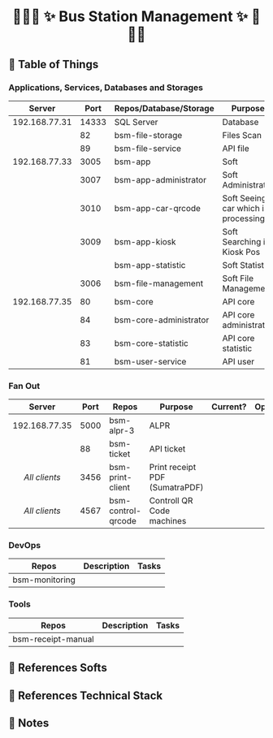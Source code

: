 # <p align="center">:tada::tada::tada: ✨ Bus Station Management ✨ :tada::tada::tada:</p>

## :newspaper: Table of Things

### Applications, Services, Databases and Storages
|    Server     | Port  | Repos/Database/Storage | Purpose                             | Opened? | Ran? | IP opened           | Notes |
|:-------------:|-------|------------------------|-------------------------------------|:-------:|:----:|---------------------|-------|
| 192.168.77.31 | 14333 | SQL Server             | Database                            |    x    |  x   | 192.168.7.210:14333 |       |
|               | 82    | bsm-file-storage       | Files Scan                          |    x    |  x   | 192.168.7.210:82    |       |
|               | 89    | bsm-file-service       | API file                            |    x    |  x   | 192.168.7.210:89    |       |
| 192.168.77.33 | 3005  | bsm-app                | Soft                                |    x    |  x   | 192.168.7.210:3005  |       |
|               | 3007  | bsm-app-administrator  | Soft Administrator                  |    x    |  x   | 192.168.7.210:3007  |       |
|               | 3010  | bsm-app-car-qrcode     | Soft Seeing car which is processing |    x    |  x   | 192.168.7.210:3010  |       |
|               | 3009  | bsm-app-kiosk          | Soft Searching in Kiosk Pos         |    x    |  x   |                     |       |
|               |       | bsm-app-statistic      | Soft Statistic                      |         |      |                     |       |
|               | 3006  | bsm-file-management    | Soft File Management                |    x    |  x   | 192.168.7.210:3006  |       |
| 192.168.77.35 | 80    | bsm-core               | API core                            |    x    |  x   | 192.168.7.210:80    |       |
|               | 84    | bsm-core-administrator | API core administrator              |    x    |  x   | 192.168.7.210:84    |       |
|               | 83    | bsm-core-statistic     | API core statistic                  |    x    |  x   | 192.168.7.210:83    |       |
|               | 81    | bsm-user-service       | API user                            |    x    |  x   | 192.168.7.210:81    |       |

### Fan Out
|    Server     | Port  | Repos                  | Purpose                             | Current?             | Opened? | Ran? | IP opened          | Notes |
|:-------------:|-------|------------------------|-------------------------------------|----------------------|:-------:|:----:|--------------------|-------|
| 192.168.77.35 | 5000  | bsm-alpr-3             | ALPR                                |                      |    x    |  x   | 192.168.7.210:5000 |       |
|               | 88    | bsm-ticket             | API ticket                          |                      |    x    |  x   | 192.168.7.210:88   |       |
| *All clients* | 3456  | bsm-print-client       | Print receipt PDF (SumatraPDF)      |                      |    x    |  x   | localhost:3456     |       |
| *All clients* | 4567  | bsm-control-qrcode     | Controll QR Code machines           |                      |    x    |  x   | localhost:4567     |       |

### DevOps
| Repos                  | Description      | Tasks            |
|------------------------|------------------|------------------|
| bsm-monitoring         |                  |                  |

### Tools
| Repos                  | Description      | Tasks            |
|------------------------|------------------|------------------|
| bsm-receipt-manual     |                  |                  |

## :bookmark_tabs: References Softs

## :bookmark_tabs: References Technical Stack

## :memo: Notes
